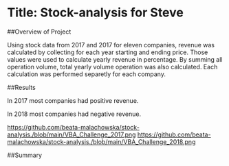 # Title: Stock-analysis for Steve

##Overview of Project

Using stock data from 2017 and 2017 for eleven companies, revenue was calculated by collecting for each year starting and ending price. Those values were used to calculate yearly revenue in percentage. By summing all operation volume, total yearly volume operation was also calculated. Each calculation was performed separetly for each company. 

##Results

In 2017 most companies had positive revenue.

In 2018 most companies had negative revenue. 


https://github.com/beata-malachowska/stock-analysis./blob/main/VBA_Challenge_2017.png
https://github.com/beata-malachowska/stock-analysis./blob/main/VBA_Challenge_2018.png

##Summary
